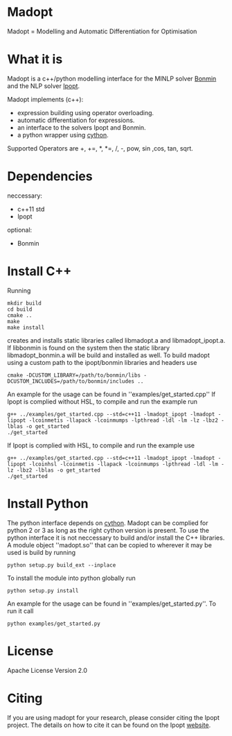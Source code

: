 Madopt
======
Madopt = Modelling and Automatic Differentiation for Optimisation

What it is
==========

Madopt is a c++/python modelling interface for the MINLP solver [Bonmin](https://projects.coin-or.org/Bonmin) and the NLP solver [Ipopt](https://projects.coin-or.org/Ipopt).

Madopt implements (c++):
- expression building using operator overloading. 
- automatic differentiation for expressions.
- an interface to the solvers Ipopt and Bonmin.
- a python wrapper using [cython](http://cython.org/).

Supported Operators are 
+, +=, *, *=, /, -, pow, sin ,cos, tan, sqrt.

Dependencies
============
neccessary:
- c++11 std
- Ipopt

optional:
- Bonmin

Install C++
===========
Running
```
mkdir build
cd build
cmake ..
make
make install
```
creates and installs static libraries called libmadopt.a and libmadopt_ipopt.a.
If libbonmin is found on the system then the static library libmadopt_bonmin.a
will be build and installed as well.
To build madopt using a custom path to the ipopt/bonmin libraries and headers
use
```
cmake -DCUSTOM_LIBRARY=/path/to/bonmin/libs -DCUSTOM_INCLUDES=/path/to/bonmin/includes ..
```
An example for the usage can be found in ''examples/get_started.cpp''
If Ipopt is complied without HSL, to compile and run the example run
```
g++ ../examples/get_started.cpp --std=c++11 -lmadopt_ipopt -lmadopt -lipopt -lcoinmetis -llapack -lcoinmumps -lpthread -ldl -lm -lz -lbz2 -lblas -o get_started
./get_started
```
If Ipopt is complied with HSL, to compile and run the example use
```
g++ ../examples/get_started.cpp --std=c++11 -lmadopt_ipopt -lmadopt -lipopt -lcoinhsl -lcoinmetis -llapack -lcoinmumps -lpthread -ldl -lm -lz -lbz2 -lblas -o get_started
./get_started
```

Install Python
==============
The python interface depends on [cython](http://cython.org/). 
Madopt can be complied for python 2 or 3 as long as the right cython version is present.
To use the python interface it is not neccessary to build and/or install the
C++ libraries.
A module object ''madopt.so'' that can be copied to wherever it may be used is
build by running
```
python setup.py build_ext --inplace
```
To install the module into python globally run
```
python setup.py install
```
An example for the usage can be found in ''examples/get_started.py''. To run it call
```
python examples/get_started.py
```

License
=======

Apache License Version 2.0

Citing
======

If you are using madopt for your research, please consider citing the Ipopt project. The details on how to cite it can be found on the Ipopt [website](https://projects.coin-or.org/Ipopt).

